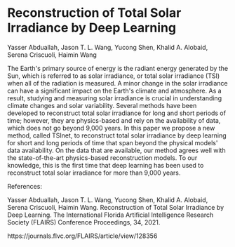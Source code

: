 # Reconstruction of Total Solar Irradiance by Deep Learning
<p>Yasser Abduallah, Jason T. L. Wang, Yucong Shen, Khalid A. Alobaid, Serena Criscuoli, Haimin Wang</p>
<p>The Earth's primary source of energy is the radiant energy generated by the Sun, which is referred to as solar irradiance, or total solar irradiance (TSI) when all of the radiation is measured. A minor change in the solar irradiance can have a significant impact on the Earth's climate and atmosphere. As a result, studying and measuring solar irradiance is crucial in understanding climate changes and solar variability. Several methods have been developed to reconstruct total solar irradiance for long and short periods of time; however, they are physics-based and rely on the availability of data, which does not go beyond 9,000 years. In this paper we propose a new method, called TSInet, to reconstruct total solar irradiance by deep learning for short and long periods of time that span beyond the physical models' data availability. On the data that are available, our method agrees well with the state-of-the-art physics-based reconstruction models. To our knowledge, this is the first time that deep learning has been used to reconstruct total solar irradiance for more than 9,000 years.</p>
<p>References:</p>
<p>Yasser Abduallah, Jason T. L. Wang, Yucong Shen, Khalid A. Alobaid, Serena Criscuoli, Haimin Wang. Reconstruction of Total Solar Irradiance by Deep Learning. The International Florida Artificial Intelligence Research Society (FLAIRS) Conference Proceedings, 34, 2021. </p>
<p>https://journals.flvc.org/FLAIRS/article/view/128356</p>
